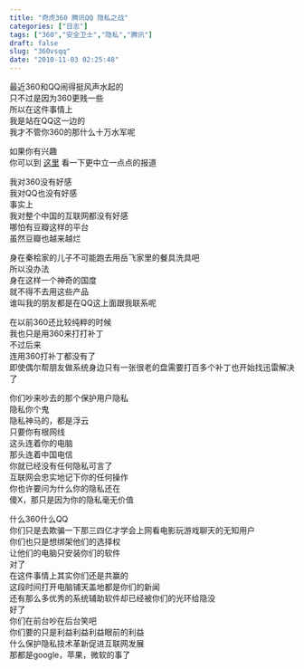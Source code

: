 ```yaml
---
title: "奇虎360 腾讯QQ 隐私之战"
categories: ["日志"]
tags: ["360","安全卫士","隐私","腾讯"]
draft: false
slug: "360vsqq"
date: "2010-11-03 02:25:48"
---
```


<p>最近360和QQ闹得挺风声水起的<br>
只不过是因为360更贱一些<br>
所以在这件事情上<br>
我是站在QQ这一边的<br>
我才不管你360的那什么十万水军呢</p>
<p>如果你有兴趣<br>
你可以到 <a href="http://tech.sina.com.cn/z/qihuvsqq/" target="_blank">这里</a> 看一下更中立一点点的报道</p>
<p>我对360没有好感<br>
我对QQ也没有好感<br>
事实上<br>
我对整个中国的互联网都没有好感<br>
哪怕有豆瓣这样的平台<br>
虽然豆瓣也越来越烂</p>
<p>身在秦桧家的儿子不可能跑去用岳飞家里的餐具洗具吧<br>
所以没办法<br>
身在这样一个神奇的国度<br>
就不得不去用这些产品<br>
谁叫我的朋友都是在QQ这上面跟我联系呢</p>
<p>在以前360还比较纯粹的时候<br>
我也只是用360来打打补丁<br>
不过后来<br>
连用360打补丁都没有了<br>
即使偶尔帮朋友做系统身边只有一张很老的盘需要打百多个补丁也开始找迅雷解决了</p>
<p>你们吵来吵去的那个保护用户隐私<br>
隐私你个鬼<br>
隐私神马的，都是浮云<br>
只要你有根网线<br>
这头连着你的电脑<br>
那头连着中国电信<br>
你就已经没有任何隐私可言了<br>
互联网会忠实地记下你的任何操作<br>
你也许要问为什么你的隐私还在<br>
傻X，那只是因为你的隐私毫无价值</p>
<p>什么360什么QQ<br>
你们只是去欺骗一下那三四亿才学会上网看电影玩游戏聊天的无知用户<br>
你们也只是想绑架他们的选择权<br>
让他们的电脑只安装你们的软件<br>
对了<br>
在这件事情上其实你们还是共赢的<br>
这段时间打开电脑铺天盖地都是你们的新闻<br>
还有那么多优秀的系统辅助软件却已经被你们的光环给隐没<br>
好了<br>
你们在前台吵在后台笑吧<br>
你们要的只是利益利益利益眼前的利益<br>
什么保护隐私技术革新促进互联网发展<br>
那都是google，苹果，微软的事了</p>
